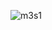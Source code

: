 ![m3s1](https://user-images.githubusercontent.com/81404686/144810124-f728c5fc-4a38-4be5-8f73-e65df3d0d69c.png)
